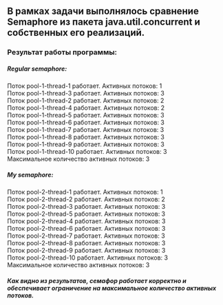 ## В рамках задачи выполнялось сравнение Semaphore из пакета java.util.concurrent и собственных его реализаций.

### Результат работы программы:

##### Regular semaphore:

Поток pool-1-thread-1 работает. Активных потоков: 1\
Поток pool-1-thread-3 работает. Активных потоков: 3\
Поток pool-1-thread-2 работает. Активных потоков: 2\
Поток pool-1-thread-4 работает. Активных потоков: 2\
Поток pool-1-thread-5 работает. Активных потоков: 3\
Поток pool-1-thread-6 работает. Активных потоков: 3\
Поток pool-1-thread-7 работает. Активных потоков: 3\
Поток pool-1-thread-8 работает. Активных потоков: 3\
Поток pool-1-thread-9 работает. Активных потоков: 3\
Поток pool-1-thread-10 работает. Активных потоков: 3\
Максимальное количество активных потоков: 3

##### My semaphore:

Поток pool-2-thread-1 работает. Активных потоков: 1\
Поток pool-2-thread-2 работает. Активных потоков: 2\
Поток pool-2-thread-3 работает. Активных потоков: 3\
Поток pool-2-thread-5 работает. Активных потоков: 3\
Поток pool-2-thread-4 работает. Активных потоков: 3\
Поток pool-2-thread-6 работает. Активных потоков: 3\
Поток pool-2-thread-7 работает. Активных потоков: 3\
Поток pool-2-thread-8 работает. Активных потоков: 3\
Поток pool-2-thread-9 работает. Активных потоков: 3\
Поток pool-2-thread-10 работает. Активных потоков: 3\
Максимальное количество активных потоков: 3



##### Как видно из результатов, семафор работает корректно и обеспечивает ограничение на максимальное количество активных потоков.